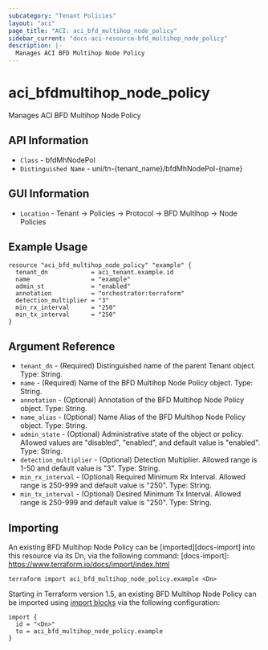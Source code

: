 ```yaml
---
subcategory: "Tenant Policies"
layout: "aci"
page_title: "ACI: aci_bfd_multihop_node_policy"
sidebar_current: "docs-aci-resource-bfd_multihop_node_policy"
description: |-
  Manages ACI BFD Multihop Node Policy
---
```


# aci_bfdmultihop_node_policy #

Manages ACI BFD Multihop Node Policy

## API Information ##

* `Class` - bfdMhNodePol
* `Distinguished Name` - uni/tn-{tenant_name}/bfdMhNodePol-{name}

## GUI Information ##

* `Location` - Tenant -> Policies -> Protocol -> BFD Multihop -> Node Policies

## Example Usage ##

```hcl
resource "aci_bfd_multihop_node_policy" "example" {
  tenant_dn            = aci_tenant.example.id
  name                 = "example"
  admin_st             = "enabled"
  annotation           = "orchestrator:terraform"
  detection_multiplier = "3"
  min_rx_interval      = "250"
  min_tx_interval      = "250"
}
```

## Argument Reference ##

* `tenant_dn` - (Required) Distinguished name of the parent Tenant object. Type: String.
* `name` - (Required) Name of the BFD Multihop Node Policy object. Type: String.
* `annotation` - (Optional) Annotation of the BFD Multihop Node Policy object. Type: String.
* `name_alias` - (Optional) Name Alias of the BFD Multihop Node Policy object. Type: String.
* `admin_state` - (Optional) Administrative state of the object or policy. Allowed values are "disabled", "enabled", and default value is "enabled". Type: String.
* `detection_multiplier` - (Optional) Detection Multiplier. Allowed range is 1-50 and default value is "3". Type: String.
* `min_rx_interval` - (Optional) Required Minimum Rx Interval. Allowed range is 250-999 and default value is "250". Type: String.
* `min_tx_interval` - (Optional) Desired Minimum Tx Interval. Allowed range is 250-999 and default value is "250". Type: String.

## Importing ##

An existing BFD Multihop Node Policy can be [imported][docs-import] into this resource via its Dn, via the following command:
[docs-import]: https://www.terraform.io/docs/import/index.html

```
terraform import aci_bfd_multihop_node_policy.example <Dn>
```

Starting in Terraform version 1.5, an existing BFD Multihop Node Policy can be imported 
using [import blocks](https://developer.hashicorp.com/terraform/language/import) via the following configuration:

```
import {
  id = "<Dn>"
  to = aci_bfd_multihop_node_policy.example
}
```